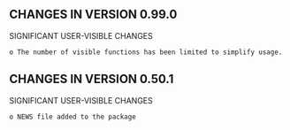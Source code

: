 CHANGES IN VERSION 0.99.0
------------------------

SIGNIFICANT USER-VISIBLE CHANGES

    o The number of visible functions has been limited to simplify usage.

CHANGES IN VERSION 0.50.1
------------------------

SIGNIFICANT USER-VISIBLE CHANGES

    o NEWS file added to the package
